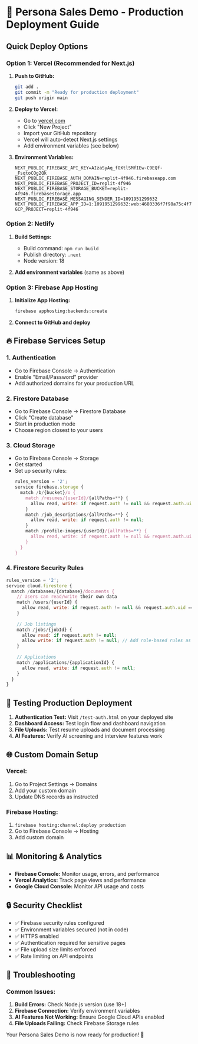 # 🚀 Persona Sales Demo - Production Deployment Guide

## Quick Deploy Options

### Option 1: Vercel (Recommended for Next.js)

1. **Push to GitHub:**
   ```bash
   git add .
   git commit -m "Ready for production deployment"
   git push origin main
   ```

2. **Deploy to Vercel:**
   - Go to [vercel.com](https://vercel.com)
   - Click "New Project"
   - Import your GitHub repository
   - Vercel will auto-detect Next.js settings
   - Add environment variables (see below)

3. **Environment Variables:**
   ```
   NEXT_PUBLIC_FIREBASE_API_KEY=AIzaSyAq_fOXtlSMfIEw-C9EQf-_FsqtoCOg2Qk
   NEXT_PUBLIC_FIREBASE_AUTH_DOMAIN=replit-4f946.firebaseapp.com
   NEXT_PUBLIC_FIREBASE_PROJECT_ID=replit-4f946
   NEXT_PUBLIC_FIREBASE_STORAGE_BUCKET=replit-4f946.firebasestorage.app
   NEXT_PUBLIC_FIREBASE_MESSAGING_SENDER_ID=1091951299632
   NEXT_PUBLIC_FIREBASE_APP_ID=1:1091951299632:web:4680336f7f98a75c4f71f5
   GCP_PROJECT=replit-4f946
   ```

### Option 2: Netlify

1. **Build Settings:**
   - Build command: `npm run build`
   - Publish directory: `.next`
   - Node version: 18

2. **Add environment variables** (same as above)

### Option 3: Firebase App Hosting

1. **Initialize App Hosting:**
   ```bash
   firebase apphosting:backends:create
   ```

2. **Connect to GitHub and deploy**

## 🔥 Firebase Services Setup

### 1. Authentication
- Go to Firebase Console → Authentication
- Enable "Email/Password" provider
- Add authorized domains for your production URL

### 2. Firestore Database
- Go to Firebase Console → Firestore Database
- Click "Create database"
- Start in production mode
- Choose region closest to your users

### 3. Cloud Storage
- Go to Firebase Console → Storage
- Get started
- Set up security rules:
  ```javascript
  rules_version = '2';
  service firebase.storage {
    match /b/{bucket}/o {
      match /resumes/{userId}/{allPaths=**} {
        allow read, write: if request.auth != null && request.auth.uid == userId;
      }
      match /job_descriptions/{allPaths=**} {
        allow read, write: if request.auth != null;
      }
      match /profile-images/{userId}/{allPaths=**} {
        allow read, write: if request.auth != null && request.auth.uid == userId;
      }
    }
  }
  ```

### 4. Firestore Security Rules
```javascript
rules_version = '2';
service cloud.firestore {
  match /databases/{database}/documents {
    // Users can read/write their own data
    match /users/{userId} {
      allow read, write: if request.auth != null && request.auth.uid == userId;
    }
    
    // Job listings
    match /jobs/{jobId} {
      allow read: if request.auth != null;
      allow write: if request.auth != null; // Add role-based rules as needed
    }
    
    // Applications
    match /applications/{applicationId} {
      allow read, write: if request.auth != null;
    }
  }
}
```

## 🧪 Testing Production Deployment

1. **Authentication Test:** Visit `/test-auth.html` on your deployed site
2. **Dashboard Access:** Test login flow and dashboard navigation  
3. **File Uploads:** Test resume uploads and document processing
4. **AI Features:** Verify AI screening and interview features work

## 🌐 Custom Domain Setup

### Vercel:
1. Go to Project Settings → Domains
2. Add your custom domain
3. Update DNS records as instructed

### Firebase Hosting:
1. `firebase hosting:channel:deploy production`
2. Go to Firebase Console → Hosting
3. Add custom domain

## 📊 Monitoring & Analytics

- **Firebase Console:** Monitor usage, errors, and performance
- **Vercel Analytics:** Track page views and performance
- **Google Cloud Console:** Monitor API usage and costs

## 🔒 Security Checklist

- ✅ Firebase security rules configured
- ✅ Environment variables secured (not in code)
- ✅ HTTPS enabled
- ✅ Authentication required for sensitive pages
- ✅ File upload size limits enforced
- ✅ Rate limiting on API endpoints

## 🚨 Troubleshooting

### Common Issues:
1. **Build Errors:** Check Node.js version (use 18+)
2. **Firebase Connection:** Verify environment variables
3. **AI Features Not Working:** Ensure Google Cloud APIs enabled
4. **File Uploads Failing:** Check Firebase Storage rules

Your Persona Sales Demo is now ready for production! 🎉